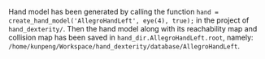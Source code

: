 Hand model has been generated by calling the function `hand = create_hand_model('AllegroHandLeft', eye(4), true);` in the project of `hand_dexterity/`.
Then the hand model along with its reachability map and collision map has been saved in `hand_dir.AllegroHandLeft.root`, namely: `/home/kunpeng/Workspace/hand_dexterity/database/AllegroHandLeft`.